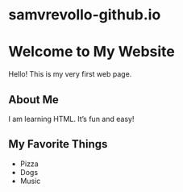 # samvrevollo-github.io


<!DOCTYPE html>
<html>
<head>
  <title>My First Website</title>
</head>
<body>

  <h1>Welcome to My Website</h1>
  <p>Hello! This is my very first web page.</p>

  <h2>About Me</h2>
  <p>I am learning HTML. It’s fun and easy!</p>

  <h2>My Favorite Things</h2>
  <ul>
    <li>Pizza</li>
    <li>Dogs</li>
    <li>Music</li>
  </ul>



</body>
</html>
